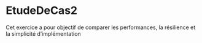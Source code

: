 # EtudeDeCas2
Cet exercice a pour objectif de comparer les performances, la résilience et la simplicité d’implémentation
